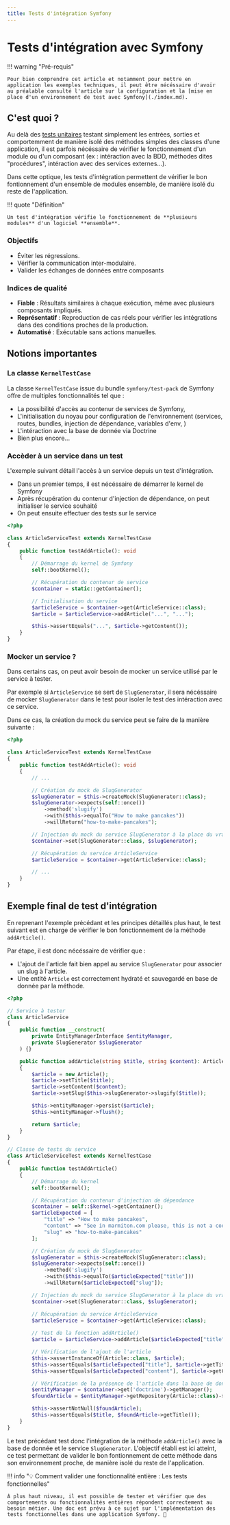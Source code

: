 ```yaml
---
title: Tests d'intégration Symfony
---
```


# Tests d'intégration avec Symfony

!!! warning "Pré-requis"

    Pour bien comprendre cet article et notamment pour mettre en application les exemples techniques, il peut être nécéssaire d'avoir au préalable consulté l'article sur la configuration et la [mise en place d'un environnement de test avec Symfony](./index.md).

## C'est quoi ?

Au delà des [tests unitaires](./01-tests-unitaire-php.md) testant simplement les entrées, sorties et comportemment de manière isolé des méthodes simples des classes d'une application, il est parfois nécéssaire de vérifier le fonctionnement d'un module ou d'un composant (ex : intéraction avec la BDD, méthodes dites "procédures", intéraction avec des services externes...).

Dans cette optique, les tests d'intégration permettent de vérifier le bon fontionnement d'un ensemble de modules ensemble, de manière isolé du reste de l'application.

!!! quote "Définition"

    Un test d'intégration vérifie le fonctionnement de **plusieurs modules** d'un logiciel **ensemble**.

### Objectifs

- Éviter les régressions.
- Vérifier la communication inter-modulaire.
- Valider les échanges de données entre composants

### Indices de qualité

- **Fiable** : Résultats similaires à chaque exécution, même avec plusieurs composants impliqués.
- **Représentatif** : Reproduction de cas réels pour vérifier les intégrations dans des conditions proches de la production.
- **Automatisé** : Exécutable sans actions manuelles.

## Notions importantes

### La classe `KernelTestCase`

La classe `KernelTestCase` issue du bundle `symfony/test-pack` de Symfony offre de multiples fonctionnalités tel que : 

- La possibilité d'accès au contenur de services de Symfony, 
- L'initialisation du noyau pour configuration de l'environnement (services, routes, bundles, injection de dépendance, variables d'env, )
- L'intéraction avec la base de donnée via Doctrine
- Bien plus encore...

### Accèder à un service dans un test

L'exemple suivant détail l'accès à un service depuis un test d'intégration. 

- Dans un premier temps, il est nécéssaire de démarrer le kernel de Symfony
- Après récupération du contenur d'injection de dépendance, on peut initialiser le service souhaité
- On peut ensuite effectuer des tests sur le service

```php
<?php

class ArticleServiceTest extends KernelTestCase
{
    public function testAddArticle(): void
    {
        // Démarrage du kernel de Symfony
        self::bootKernel();

        // Récupération du contenur de service
        $container = static::getContainer();

        // Initialisation du service 
        $articleService = $container->get(ArticleService::class);
        $article = $articleService->addArticle("...", "...");

        $this->assertEquals("...", $article->getContent());
    }
}
```

### Mocker un service ?

Dans certains cas, on peut avoir besoin de mocker un service utilisé par le service à tester.

Par exemple si `ArticleService` se sert de `SlugGenerator`, il sera nécéssaire de mocker `SlugGenerator` dans le test pour isoler le test des intéraction avec ce service.

Dans ce cas, la création du mock du service peut se faire de la manière suivante : 

```php
<?php

class ArticleServiceTest extends KernelTestCase
{
    public function testAddArticle(): void
    {
        // ...

        // Création du mock de SlugGenerator
        $slugGenerator = $this->createMock(SlugGenerator::class);
        $slugGenerator->expects(self::once())
            ->method('slugify')
            ->with($this->equalTo("How to make pancakes"))
            ->willReturn("how-to-make-pancakes");

        // Injection du mock du service SlugGenerator à la place du vrai service
        $container->set(SlugGenerator::class, $slugGenerator);

        // Récupération du service ArticleService
        $articleService = $container->get(ArticleService::class);

        // ...
    }
}
```

## Exemple final de test d'intégration

En reprenant l'exemple précédant et les principes détaillés plus haut, le test suivant est en charge de vérifier le bon fonctionnement de la méthode `addArticle()`. 

Par étape, il est donc nécéssaire de vérifier que : 

- L'ajout de l'article fait bien appel au service `SlugGenerator` pour associer un slug à l'article.
- Une entité `Article` est correctement hydraté et sauvegardé en base de donnée par la méthode.


```php
<?php

// Service à tester
class ArticleService
{
    public function __construct(
        private EntityManagerInterface $entityManager, 
        private SlugGenerator $slugGenerator
    ) {}

    public function addArticle(string $title, string $content): Article
    {
        $article = new Article();
        $article->setTitle($title);
        $article->setContent($content);
        $article->setSlug($this->slugGenerator->slugify($title));

        $this->entityManager->persist($article);
        $this->entityManager->flush();

        return $article;
    }
}

// Classe de tests du service
class ArticleServiceTest extends KernelTestCase
{
    public function testAddArticle()
    {
        // Démarrage du kernel
        self::bootKernel();

        // Récupération du contenur d'injection de dépendance
        $container = self::$kernel->getContainer();
        $articleExpected = [
            "title" => "How to make pancakes", 
            "content" => "See in marmiton.com please, this is not a cooking site here",
            "slug" => "how-to-make-pancakes"
        ];

        // Création du mock de SlugGenerator
        $slugGenerator = $this->createMock(SlugGenerator::class);
        $slugGenerator->expects(self::once())
            ->method('slugify')
            ->with($this->equalTo($articleExpected["title"]))
            ->willReturn($articleExpected["slug"]);

        // Injection du mock du service SlugGenerator à la place du vrai service
        $container->set(SlugGenerator::class, $slugGenerator);

        // Récupération du service ArticleService
        $articleService = $container->get(ArticleService::class);
        
        // Test de la fonction addArticle()
        $article = $articleService->addArticle($articleExpected["title"], $articleExpected["content"]);

        // Vérification de l'ajout de l'article
        $this->assertInstanceOf(Article::class, $article);
        $this->assertEquals($articleExpected["title"], $article->getTitle());
        $this->assertEquals($articleExpected["content"], $article->getContent());

        // Vérification de la présence de l'article dans la base de donnée
        $entityManager = $container->get('doctrine')->getManager();
        $foundArticle = $entityManager->getRepository(Article::class)->find($article->getId());

        $this->assertNotNull($foundArticle);
        $this->assertEquals($title, $foundArticle->getTitle());
    }
}
```

Le test précédant test donc l'intégration de la méthode `addArticle()` avec la base de donnée et le service `SlugGenerator`. 
L'objectif établi est ici atteint, ce test permettant de valider le bon fontionnement de cette méthode dans son environnement proche, de manière isolé du reste de l'application.

!!! info "💡 Comment valider une fonctionnalité entière : Les tests fonctionnelles" 

    À plus haut niveau, il est possible de tester et vérifier que des comportements ou fonctionnalités entières répondent correctement au besoin métier. Une doc est prévu à ce sujet sur l'implémentation des tests fonctionnelles dans une application Symfony. 🚀